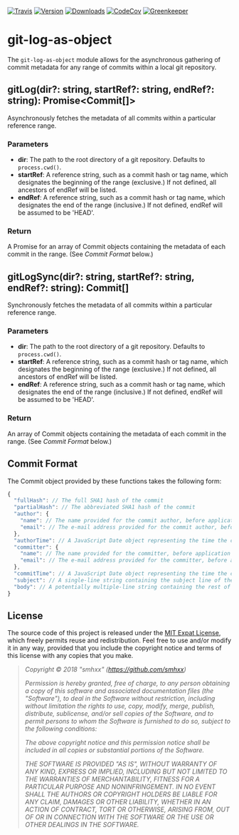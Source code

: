 [![Travis](https://img.shields.io/travis/smhxx/git-log-as-object/master.svg)](https://travis-ci.org/smhxx/git-log-as-object)
[![Version](https://img.shields.io/npm/v/git-log-as-object.svg)](https://www.npmjs.com/package/git-log-as-object)
[![Downloads](https://img.shields.io/npm/dt/git-log-as-object.svg)](https://www.npmjs.com/package/git-log-as-object)
[![CodeCov](https://codecov.io/gh/smhxx/git-log-as-object/branch/master/graph/badge.svg)](https://codecov.io/gh/smhxx/git-log-as-object)
[![Greenkeeper](https://badges.greenkeeper.io/smhxx/git-log-as-object.svg)](https://greenkeeper.io/)
# git-log-as-object

The `git-log-as-object` module allows for the asynchronous gathering of commit metadata for any range of commits within a local git repository.

## gitLog(dir?: string, startRef?: string, endRef?: string): Promise<Commit[]>

Asynchronously fetches the metadata of all commits within a particular reference range.

### Parameters

 * **dir**: The path to the root directory of a git repository. Defaults to `process.cwd()`.
 * **startRef**: A reference string, such as a commit hash or tag name, which designates the beginning of the range (exclusive.) If not defined, all ancestors of endRef will be listed.
 * **endRef**: A reference string, such as a commit hash or tag name, which designates the end of the range (inclusive.) If not defined, endRef will be assumed to be 'HEAD'.

### Return

A Promise for an array of Commit objects containing the metadata of each commit in the range. (See *Commit Format* below.)

## gitLogSync(dir?: string, startRef?: string, endRef?: string): Commit[]

Synchronously fetches the metadata of all commits within a particular reference range.

### Parameters

 * **dir**: The path to the root directory of a git repository. Defaults to `process.cwd()`.
 * **startRef**: A reference string, such as a commit hash or tag name, which designates the beginning of the range (exclusive.) If not defined, all ancestors of endRef will be listed.
 * **endRef**: A reference string, such as a commit hash or tag name, which designates the end of the range (inclusive.) If not defined, endRef will be assumed to be 'HEAD'.

### Return

An array of Commit objects containing the metadata of each commit in the range. (See *Commit Format* below.)

## Commit Format

The Commit object provided by these functions takes the following form:

```js
{
  "fullHash": // The full SHA1 hash of the commit
  "partialHash": // The abbreviated SHA1 hash of the commit
  "author": {
    "name": // The name provided for the commit author, before application of any mailmap
    "email": // The e-mail address provided for the commit author, before application of any mailmap
  },
  "authorTime": // A JavaScript Date object representing the time the commit was authored
  "committer": {
    "name": // The name provided for the committer, before application of any mailmap
    "email": // The e-mail address provided for the committer, before application of any mailmap
  },
  "commitTime": // A JavaScript Date object representing the time the commit was authored
  "subject": // A single-line string containing the subject line of the commit
  "body": // A potentially multiple-line string containing the rest of the commit message
}
```

## License

The source code of this project is released under the [MIT Expat License](https://opensource.org/licenses/MIT), which freely permits reuse and redistribution. Feel free to use and/or modify it in any way, provided that you include the copyright notice and terms of this license with any copies that you make.

>*Copyright © 2018 "smhxx" (https://github.com/smhxx)*
>
>*Permission is hereby granted, free of charge, to any person obtaining a copy of this software and associated documentation files (the "Software"), to deal in the Software without restriction, including without limitation the rights to use, copy, modify, merge, publish, distribute, sublicense, and/or sell copies of the Software, and to permit persons to whom the Software is furnished to do so, subject to the following conditions:*
>
>*The above copyright notice and this permission notice shall be included in all copies or substantial portions of the Software.*
>
>*THE SOFTWARE IS PROVIDED "AS IS", WITHOUT WARRANTY OF ANY KIND, EXPRESS OR IMPLIED, INCLUDING BUT NOT LIMITED TO THE WARRANTIES OF MERCHANTABILITY, FITNESS FOR A PARTICULAR PURPOSE AND NONINFRINGEMENT. IN NO EVENT SHALL THE AUTHORS OR COPYRIGHT HOLDERS BE LIABLE FOR ANY CLAIM, DAMAGES OR OTHER LIABILITY, WHETHER IN AN ACTION OF CONTRACT, TORT OR OTHERWISE, ARISING FROM, OUT OF OR IN CONNECTION WITH THE SOFTWARE OR THE USE OR OTHER DEALINGS IN THE SOFTWARE.*
